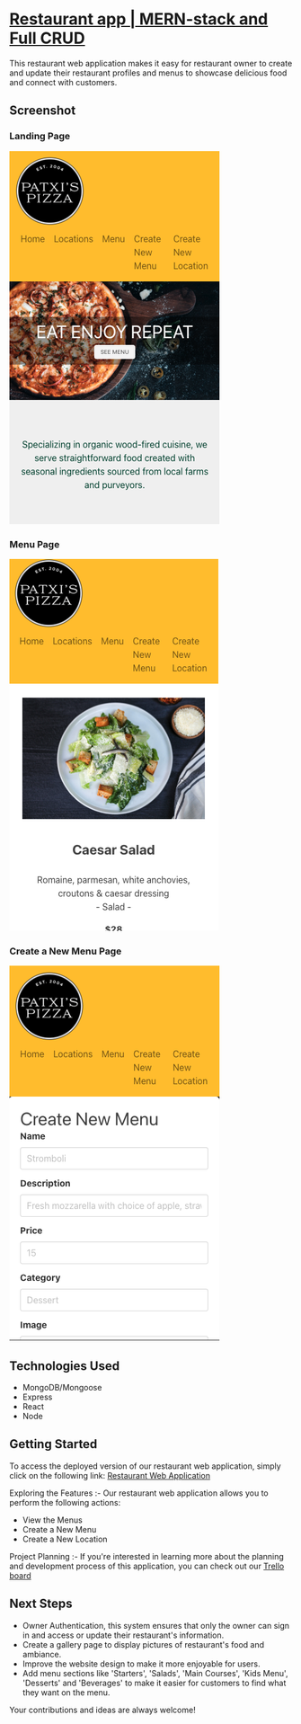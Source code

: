 # [Restaurant app | MERN-stack and Full CRUD](https://651261237a23ae0008a84474--rainbow-hotteok-68b1d6.netlify.app/home)
This restaurant web application makes it easy for restaurant owner to create and update their restaurant profiles and menus to showcase delicious food and connect with customers.

## Screenshot
### Landing Page
![Landing Page](public/assets/images/restaurant-1.png)

### Menu Page
![Menu Page](public/assets/images/restaurant-2.png)

### Create a New Menu Page
![Create a New Menu Page](public/assets/images/restaurant-3.png)

## Technologies Used
- MongoDB/Mongoose
- Express
- React
- Node

## Getting Started
To access the deployed version of our restaurant web application, simply click on the following link: [Restaurant Web Application](https://651261237a23ae0008a84474--rainbow-hotteok-68b1d6.netlify.app/home)

Exploring the Features :-
Our restaurant web application allows you to perform the following actions:
- View the Menus
- Create a New Menu
- Create a New Location

Project Planning :-
If you're interested in learning more about the planning and development process of this application, you can check out our [Trello board](https://trello.com/b/EFES3mM3/restaurant-project-3)

## Next Steps
- Owner Authentication, this system ensures that only the owner can sign in and access or update their restaurant's information.
- Create a gallery page to display pictures of restaurant's food and ambiance.
- Improve the website design to make it more enjoyable for users.
- Add menu sections like 'Starters', 'Salads', 'Main Courses', 'Kids Menu', 'Desserts' and 'Beverages' to make it easier for customers to find what they want on the menu.

Your contributions and ideas are always welcome!
